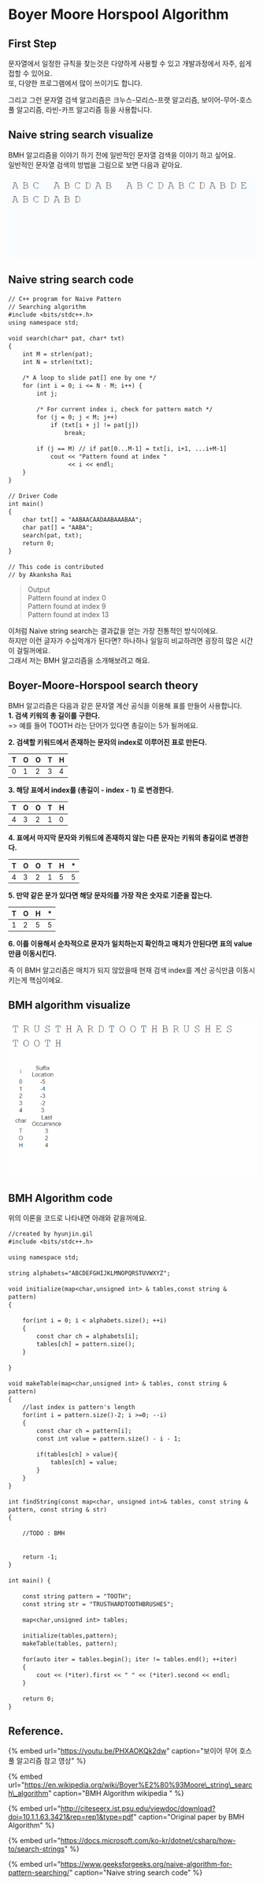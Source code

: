 # Boyer Moore Horspool Algorithm

## First Step

문자열에서 일정한 규칙을 찾는것은 다양하게 사용할 수 있고 개발과정에서 자주, 쉽게 접할 수 있어요.  
또, 다양한 프로그램에서 많이 쓰이기도 합니다. 

그리고 그런 문자열 검색 알고리즘은 크누스-모리스-프랫 알고리즘, 보이어-무어-호스풀 알고리즘, 라빈-카프 알고리즘 등을 사용합니다.

## Naive string search visualize

BMH 알고리즘을 이야기 하기 전에 일반적인 문자열 검색을 이야기 하고 싶어요.  
일반적인 문자열 검색의 방법을 그림으로 보면 다음과 같아요.

![Naive string search visualize example](../.gitbook/assets/gif-2021-02-19-12-04-46.gif)

## Naive string search code

```text
// C++ program for Naive Pattern 
// Searching algorithm 
#include <bits/stdc++.h> 
using namespace std; 
  
void search(char* pat, char* txt) 
{ 
    int M = strlen(pat); 
    int N = strlen(txt); 
  
    /* A loop to slide pat[] one by one */
    for (int i = 0; i <= N - M; i++) { 
        int j; 
  
        /* For current index i, check for pattern match */
        for (j = 0; j < M; j++) 
            if (txt[i + j] != pat[j]) 
                break; 
  
        if (j == M) // if pat[0...M-1] = txt[i, i+1, ...i+M-1] 
            cout << "Pattern found at index "
                 << i << endl; 
    } 
} 
  
// Driver Code 
int main() 
{ 
    char txt[] = "AABAACAADAABAAABAA"; 
    char pat[] = "AABA"; 
    search(pat, txt); 
    return 0; 
} 
  
// This code is contributed 
// by Akanksha Rai 
```

> Output  
> Pattern found at index 0  
> Pattern found at index 9   
> Pattern found at index 13

이처럼 Naive string search는 결과값을 얻는 가장 전통적인 방식이에요.   
하지만 이런 글자가 수십억개가 된다면? 하나하나 일일히 비교하려면 굉장히 많은 시간이 걸릴꺼에요.   
그래서 저는 BMH 알고리즘을 소개해보려고 해요.

## Boyer-Moore-Horspool search theory

BMH 알고리즘은 다음과 같은 문자열 계산 공식을 이용해 표를 만들어 사용합니다.   
**1. 검색 키워의 총 길이를 구한다.**   
=&gt; 예를 들어 TOOTH 라는 단어가 있다면 총길이는 5가 될꺼에요.  
  
**2. 검색할 키워드에서 존재하는 문자의 index로 이루어진 표로 만든다.**

| T | O | O | T | H |
| :--- | :--- | :--- | :--- | :--- |
| 0 | 1 | 2 | 3 | 4 |

**3. 해당 표에서 index를 \(총길이 -  index - 1\) 로 변경한다.**

| T | O | O | T | H |
| :--- | :--- | :--- | :--- | :--- |
| 4 | 3 | 2 | 1 | 0 |

**4. 표에서 마지막 문자와 키워드에 존재하지 않는 다른 문자는 키워의 총길이로 변경한다.** 

| T | O | O | T | H | \* |
| :--- | :--- | :--- | :--- | :--- | :--- |
| 4 | 3 | 2 | 1 | 5 | 5 |

**5. 만약 같은 문가 있다면 해당 문자의를 가장 작은 숫자로 기준을 잡는다.**

| T | O | H | \* |
| :--- | :--- | :--- | :--- |
| 1 | 2 | 5 | 5 |

**6. 이를 이용해서 순차적으로 문자가 일치하는지 확인하고 매치가 안된다면 표의 value 만큼 이동시킨다.**

즉 이 BMH 알고리즘은 매치가 되지 않았을때 현재 검색 index를 계산 공식만큼 이동시키는게 핵심이에요.

## BMH algorithm visualize

![BMH Algorithm visualize example](../.gitbook/assets/gif-2021-02-19-12-10-53.gif)

## BMH Algorithm code

위의 이론을 코드로 나타내면 아래와 같을꺼에요.

```text
//created by hyunjin.gil 
#include <bits/stdc++.h>

using namespace std;

string alphabets="ABCDEFGHIJKLMNOPQRSTUVWXYZ";

void initialize(map<char,unsigned int> & tables,const string & pattern)
{
    
    for(int i = 0; i < alphabets.size(); ++i)
    {
        const char ch = alphabets[i];
        tables[ch] = pattern.size();
    }
    
}

void makeTable(map<char,unsigned int> & tables, const string & pattern)
{
    //last index is pattern's length
    for(int i = pattern.size()-2; i >=0; --i)
    {
        const char ch = pattern[i];
        const int value = pattern.size() - i - 1;
        
        if(tables[ch] > value){
            tables[ch] = value;
        }
    }
}

int findString(const map<char, unsigned int>& tables, const string & pattern, const string & str)
{

    //TODO : BMH


    return -1;
}

int main() {
    
    const string pattern = "TOOTH";
    const string str = "TRUSTHARDTOOTHBRUSHES";
    
    map<char,unsigned int> tables;
    
    initialize(tables,pattern);
    makeTable(tables, pattern);
   
    for(auto iter = tables.begin(); iter != tables.end(); ++iter)
    {
        cout << (*iter).first << " " << (*iter).second << endl;
    }
    
    return 0;
}
```

##  

## Reference.

{% embed url="https://youtu.be/PHXAOKQk2dw" caption="보이어 무어 호스풀 알고리즘 참고 영상" %}

{% embed url="https://en.wikipedia.org/wiki/Boyer%E2%80%93Moore\_string\_search\_algorithm" caption="BMH Algorithm wikipedia " %}

{% embed url="http://citeseerx.ist.psu.edu/viewdoc/download?doi=10.1.1.63.3421&rep=rep1&type=pdf" caption="Original paper by BMH Algorithm" %}

{% embed url="https://docs.microsoft.com/ko-kr/dotnet/csharp/how-to/search-strings" %}

{% embed url="https://www.geeksforgeeks.org/naive-algorithm-for-pattern-searching/" caption="Naive string search code" %}



